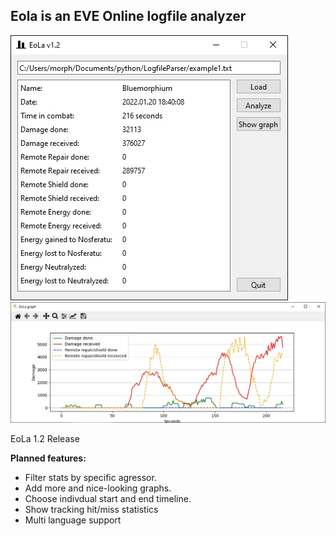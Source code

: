 ## **Eola is an EVE Online logfile analyzer**
    

![Preview_01](https://github.com/bluemorphium/EoLa/blob/master/preview_01.jpg)
![Preview_02](https://github.com/bluemorphium/EoLa/blob/master/preview_02.jpg)

EoLa 1.2 Release

**Planned features:**

- Filter stats by specific agressor.
- Add more and nice-looking graphs.
- Choose indivdual start and end timeline.
- Show tracking hit/miss statistics
- Multi language support